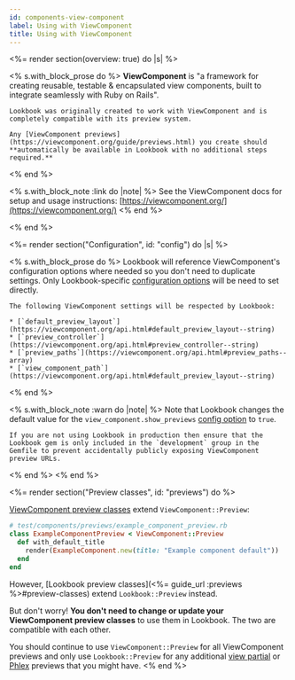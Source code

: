 ```yaml
---
id: components-view-component
label: Using with ViewComponent
title: Using with ViewComponent
---
```


<%= render section(overview: true) do |s| %>

  <% s.with_block_prose do %>
    **ViewComponent** is "a framework for creating reusable, testable & encapsulated view components, built to integrate seamlessly with Ruby on Rails".

    Lookbook was originally created to work with ViewComponent and is completely compatible with its preview system.
    
    Any [ViewComponent previews](https://viewcomponent.org/guide/previews.html) you create should **automatically be available in Lookbook with no additional steps required.**
  <% end %>

  <% s.with_block_note :link do |note| %>
    See the ViewComponent docs for setup and usage instructions: [https://viewcomponent.org/](https://viewcomponent.org/)
  <% end %>
  
<% end %>

<%= render section("Configuration", id: "config") do |s| %>

  <% s.with_block_prose do %>
    Lookbook will reference ViewComponent's configuration options where needed so you don't need to duplicate settings.
    Only Lookbook-specific [configuration options](<%= guide_url :config_reference %>) will be need to set directly.
    
    The following ViewComponent settings will be respected by Lookbook:

    * [`default_preview_layout`](https://viewcomponent.org/api.html#default_preview_layout--string)
    * [`preview_controller`](https://viewcomponent.org/api.html#preview_controller--string)
    * [`preview_paths`](https://viewcomponent.org/api.html#preview_paths--array)
    * [`view_component_path`](https://viewcomponent.org/api.html#default_preview_layout--string)
  <% end %>

  <% s.with_block_note :warn do |note| %>
    Note that Lookbook changes the default value for the `view_component.show_previews` [config option](https://viewcomponent.org/api.html#show_previews) to `true`.

    If you are not using Lookbook in production then ensure that the Lookbook gem is only included in the `development` group in the Gemfile to prevent accidentally publicly exposing ViewComponent preview URLs.
  <% end %>
<% end %>

<%= render section("Preview classes", id: "previews") do %>

  [ViewComponent preview classes](https://viewcomponent.org/guide/previews.html#previews) extend `ViewComponent::Preview`:

  ```rb
  # test/components/previews/example_component_preview.rb
  class ExampleComponentPreview < ViewComponent::Preview
    def with_default_title
      render(ExampleComponent.new(title: "Example component default"))
    end
  end
  ```
  
  However, [Lookbook preview classes](<%= guide_url :previews %>#preview-classes) extend `Lookbook::Preview` instead.

  But don't worry! **You don't need to change or update your ViewComponent preview classes** to use them in Lookbook. The two are compatible with each other.

  You should continue to use `ViewComponent::Preview` for all ViewComponent previews and only use `Lookbook::Preview` for any additional [view partial](<%= guide_url :components_partials %>) or [Phlex](<%= guide_url :components_phlex %>) previews that you might have.
<% end %>